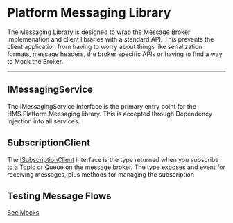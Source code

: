﻿# Platform Messaging Library
The Messaging Library is designed to wrap the Message Broker implemenation and client libraries 
with a standard API. This prevents the client application from having to worry about things like
serialization formats, message headers, the broker specific APIs or having to find a way to Mock the Broker.


---

## IMessagingService
The IMessagingService Interface is the primary entry point for the HMS.Platform.Messaging library.
This is accepted through Dependency Injection into all services.

## SubscriptionClient

The [ISubscriptionClient](Messaging/ISubscriptionClient.md) interface is the type returned when you subscribe to a Topic or Queue on the message broker. 
The type exposes and event for receiving messages, plus methods for managing the subscription




## Testing Message Flows
[See Mocks](Mocks.md)
